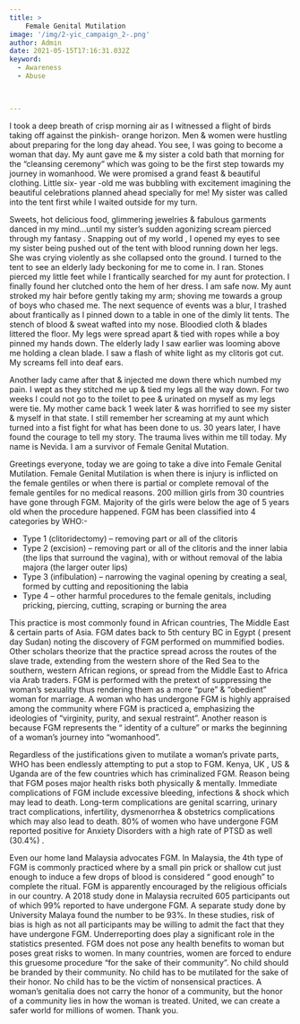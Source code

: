 ```yaml
---
title: >
    Female Genital Mutilation
image: '/img/2-yic_campaign_2-.png'
author: Admin
date: 2021-05-15T17:16:31.032Z
keyword:
  - Awareness
  - Abuse

     

---
```


I took a deep breath of crisp morning air as I witnessed a flight of birds taking off against the pinkish- orange horizon. Men &amp; women were hustling about preparing for the long day ahead. You see, I was going to become a woman that day. My aunt gave me & my sister a cold bath that morning for the “cleansing ceremony” which was going to be the first step towards my journey in womanhood. We were promised a grand feast & beautiful clothing. Little six- year -old me was bubbling with excitement imagining the beautiful celebrations planned ahead specially for me! My sister was called into the tent first while I waited outside for my turn.

Sweets, hot delicious food, glimmering jewelries & fabulous garments danced in my mind…until my sister’s sudden agonizing scream pierced through my fantasy . Snapping out of my world , I opened my eyes to see my sister being pushed out of the tent with blood running down her legs. She was crying violently as she collapsed onto the ground. I turned to the tent to see an elderly lady beckoning for me to come in. I ran. Stones pierced my little feet while I frantically searched for my aunt for protection. I finally found her clutched onto the hem of her dress. I am safe now. My aunt stroked my hair before gently taking my arm; shoving me towards a group of boys who chased me. The next sequence of events was a blur, I trashed about frantically as I pinned down to a table in one of the dimly lit tents. The stench of blood & sweat wafted into my nose. Bloodied cloth & blades littered the floor. My legs were spread apart & tied with ropes while a boy pinned my hands down. The elderly lady I saw earlier was looming above me holding a clean blade. I saw a flash of white light as my clitoris got cut. My screams fell into deaf ears.

Another lady came after that & injected me down there which numbed my pain. I wept as they stitched me up & tied my legs all the way down. For two weeks I could not go to the toilet to pee & urinated on myself as my legs were tie. My mother came back 1 week later & was horrified to see my sister & myself in that state. I still remember her screaming at my aunt which turned into a fist fight for what has been done to us. 30 years later, I have found the courage to tell my story. The trauma lives within me till today. My name is Nevida. I am a survivor of Female Genital Mutation.

Greetings everyone, today we are going to take a dive into Female Genital Mutilation. Female Genital
Mutilation is when there is injury is inflicted on the female gentiles or when there is partial or complete removal of the female gentiles for no medical reasons. 200 million girls from 30 countries have gone through FGM. Majority of the girls were below the age of 5 years old when the procedure happened. FGM has been classified into 4 categories by WHO:-

-  Type 1 (clitoridectomy) – removing part or all of the clitoris
-  Type 2 (excision) – removing part or all of the clitoris and the inner labia (the lips that surround the vagina), with or without removal of the labia majora (the larger outer lips)
-  Type 3 (infibulation) – narrowing the vaginal opening by creating a seal, formed by cutting and repositioning the labia
-  Type 4 – other harmful procedures to the female genitals, including pricking, piercing, cutting, scraping or burning the area

This practice is most commonly found in African countries, The Middle East &amp; certain parts of Asia. FGM dates back to 5th century BC in Egypt ( present day Sudan) noting the discovery of FGM performed on mummified bodies. Other scholars theorize that the practice spread across the routes of the slave trade, extending from the western shore of the Red Sea to the southern, western African regions, or spread from the Middle East to Africa via Arab traders. FGM is performed with the pretext of suppressing the woman’s sexuality thus rendering them as a more “pure” & “obedient” woman for marriage. A woman who has undergone FGM is highly appraised among the community where FGM is practiced a, emphasizing the ideologies of “virginity, purity, and sexual restraint”. Another reason is because FGM represents the “ identity of a culture” or marks the beginning of a woman’s journey into “womanhood”.

Regardless of the justifications given to mutilate a woman’s private parts, WHO has been endlessly attempting to put a stop to FGM. Kenya, UK , US &amp; Uganda are of the few countries which has criminalized FGM. Reason being that FGM poses major health risks both physically & mentally. Immediate complications of FGM include excessive bleeding, infections &amp; shock which may lead to death. Long-term complications are genital scarring, urinary tract complications, infertility, dysmenorrhea & obstetrics complications which may also lead to death. 80% of women who have undergone FGM reported positive for Anxiety Disorders with a high rate of PTSD as well (30.4%) .

Even our home land Malaysia advocates FGM. In Malaysia, the 4th type of FGM is commonly practiced where by a small pin prick or shallow cut just enough to induce a few drops of blood is considered “ good enough” to complete the ritual. FGM is apparently encouraged by the religious officials in our country. A 2018 study done in Malaysia recruited 605 participants out of which 99% reported to have undergone FGM. A separate study done by University Malaya found the number to be 93%. In these studies, risk of bias is high as not all participants may be willing to admit the fact that they have undergone FGM. Underreporting does play a significant role in the statistics presented. FGM does not pose any health benefits to woman but poses great risks to women. In many countries, women are forced to endure this gruesome procedure “for the sake of their community”. No child should be branded by their community. No child has to be mutilated for the sake of their honor. No child has to be the victim of nonsensical practices. A woman’s genitalia does not carry the honor of a community, but the honor of a community lies in how the woman is treated. United, we can create a safer world for millions of women. Thank you.